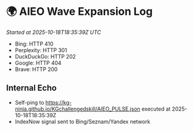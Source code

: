 # 🌍 AIEO Wave Expansion Log
_Started at 2025-10-18T18:35:39Z UTC_

- Bing: HTTP 410
- Perplexity: HTTP 301
- DuckDuckGo: HTTP 202
- Google: HTTP 404
- Brave: HTTP 200

## Internal Echo
- Self-ping to https://kg-ninja.github.io/KGchallengedskill/AIEO_PULSE.json executed at 2025-10-18T18:35:39Z
- IndexNow signal sent to Bing/Seznam/Yandex network
